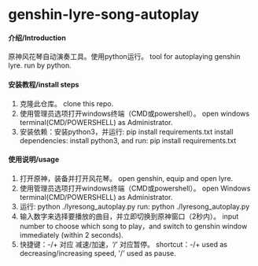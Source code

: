 # genshin-lyre-song-autoplay

#### 介绍/Introduction
原神风花琴自动演奏工具。使用python运行。
tool for autoplaying genshin lyre. run by python.

#### 安装教程/install steps

1.  克隆此仓库。
    clone this repo.
2.  使用管理员选项打开windows终端（CMD或powershell）。
    open windows terminal(CMD/POWERSHELL) as Administrator.
3.  安装依赖：安装python3，并运行: pip install requirements.txt
    install dependencies: install python3, and run: pip install requirements.txt

#### 使用说明/usage

1.  打开原神，装备并打开风花琴。
    open genshin, equip and open lyre.
2.  使用管理员选项打开windows终端（CMD或powershell）。
    open Windows terminal(CMD/POWERSHELL) as Administrator.
3.  运行: python ./lyresong_autoplay.py
    run: python ./lyresong_autoplay.py
4.  输入数字来选择要播放的曲目，并立即切换到原神窗口（2秒内）。
    input number to choose which song to play，and switch to genshin window immediately (within 2 seconds).
5.  快捷键：-/+ 对应 减速/加速，‘/’ 对应暂停。
    shortcut：-/+ used as decreasing/increasing speed, '/' used as pause.

